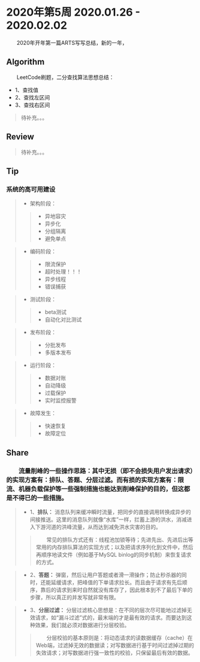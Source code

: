 # 2020年第5周 2020.01.26 - 2020.02.02

&emsp;&emsp;2020年开年第一篇ARTS写写总结，新的一年，

## Algorithm

&emsp;&emsp;LeetCode刷题，二分查找算法思想总结：
- 1、查找值
- 2、查找左区间
- 3、查找右区间

> 待补充。。。


## Review

> 待补充。。。

## Tip

### 系统的高可用建设
> - 架构阶段：
>> - 异地容灾
>> - 异步化
>> - 分组隔离
>> - 避免单点

> - 编码阶段：
>> - 限流保护
>> - 超时处理！！！
>> - 异步线程
>> - 错误捕获

> - 测试阶段：
>> - beta测试
>> - 自动化对比测试

> - 发布阶段：
>> - 分批发布
>> - 多版本发布

> - 运行阶段：
>> - 数据对账
>> - 自动降级
>> - 过载保护
>> - 实时监控报警

> - 故障发生：
>> - 快速恢复
>> - 故障定位

## Share
### &emsp;&emsp;流量削峰的一些操作思路：其中无损（即不会损失用户发出请求）的实现方案有：排队、答题、分层过滤。而有损的实现方案有：限流、机器负载保护等一些强制措施也能达到削峰保护的目的，但这都是不得已的一些措施。
> - 1、**排队：** 消息队列来缓冲瞬时流量，把同步的直接调用转换成异步的间接推送。这里的消息队列就像“水库”一样，拦蓄上游的洪水，消减进入下游河道的洪峰流量，从而达到减免洪水灾害的目的。
>> &emsp;&emsp;常见的排队方式还有：线程池加锁等待；先进先出、先进后出等常用的内存排队算法的实现方式；以及把请求序列化到文件中，然后再顺序地读文件（例如基于MySQL binlog的同步机制）来恢复请求的方式。

> - 2、**答题：** 弹窗，然后让用户答题或者滑一滑操作；防止秒杀器的同时，还能延缓请求，把峰值的下单请求拉长。而且由于请求有先后顺序，靠后的请求到来时自然就没有库存了，因此根本到不了最后下单的步骤，所以真正的并发写就非常有限。

> - 3、**分层过滤：** 分层过滤核心思想是：在不同的层次尽可能地过滤掉无效请求，如“漏斗过滤”式的，最末端的才是最有效的请求。而要达到这种效果，我们就必须对数据进行分层校验。
>> &emsp;&emsp;分层校验的基本原则是：将动态请求的读数据缓存（cache）在Web端，过滤掉无效的数据读；对写数据进行基于时间过滤掉过期的失效请求；对写数据进行强一致性的校验，只保留最后有效的数据。
